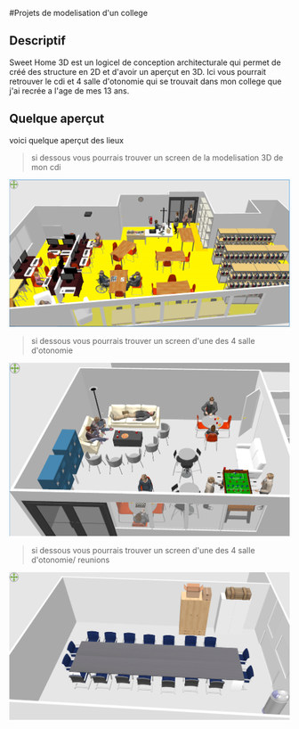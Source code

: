 #Projets de modelisation d'un college

## Descriptif
Sweet Home 3D est un logicel de conception architecturale qui permet de créé des structure en 2D et d'avoir un aperçut en 3D.
Ici vous pourrait retrouver le cdi et 4 salle d'otonomie qui se trouvait dans mon college que j'ai recrée a l'age de mes 13 ans.

## Quelque aperçut
voici quelque aperçut des lieux

 
> si dessous vous pourrais trouver un screen de la modelisation 3D de mon cdi

![](https://github.com/LouisDelprat/modelisation_3D/blob/main/College/CDI_vue%20d_ensemble.PNG)


>si dessous vous pourrais trouver un screen d'une des 4 salle d'otonomie

![](https://github.com/LouisDelprat/modelisation_3D/blob/main/College/salle1.PNG)

>si dessous vous pourrais trouver un screen d'une des 4 salle d'otonomie/ reunions

![](https://github.com/LouisDelprat/modelisation_3D/blob/main/College/salle2.PNG)
